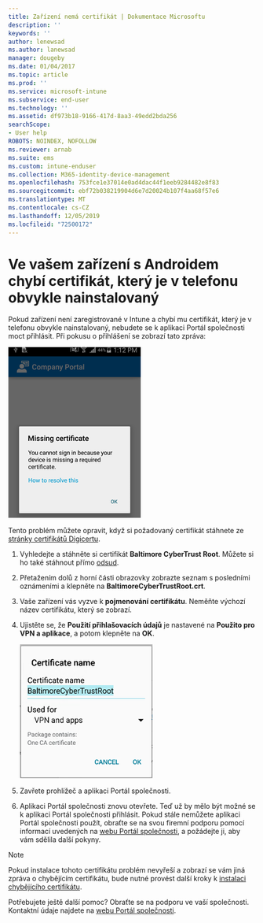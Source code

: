 ```yaml
---
title: Zařízení nemá certifikát | Dokumentace Microsoftu
description: ''
keywords: ''
author: lenewsad
ms.author: lanewsad
manager: dougeby
ms.date: 01/04/2017
ms.topic: article
ms.prod: ''
ms.service: microsoft-intune
ms.subservice: end-user
ms.technology: ''
ms.assetid: df973b18-9166-417d-8aa3-49edd2bda256
searchScope:
- User help
ROBOTS: NOINDEX, NOFOLLOW
ms.reviewer: arnab
ms.suite: ems
ms.custom: intune-enduser
ms.collection: M365-identity-device-management
ms.openlocfilehash: 753fce1e37014e0ad4dac44f1eeb9284482e8f83
ms.sourcegitcommit: ebf72b038219904d6e7d20024b107f4aa68f57e6
ms.translationtype: MT
ms.contentlocale: cs-CZ
ms.lasthandoff: 12/05/2019
ms.locfileid: "72500172"
---
```

# <a name="your-android-device-is-missing-a-certificate-that-usually-comes-installed-on-your-phone"></a>Ve vašem zařízení s Androidem chybí certifikát, který je v telefonu obvykle nainstalovaný

Pokud zařízení není zaregistrované v Intune a chybí mu certifikát, který je v telefonu obvykle nainstalovaný, nebudete se k aplikaci Portál společnosti moct přihlásit. Při pokusu o přihlášení se zobrazí tato zpráva:

![screenshot-error-message-about-missing-certificate](./media/andr-cert_install-1-cert_missing.png)

Tento problém můžete opravit, když si požadovaný certifikát stáhnete ze [stránky certifikátů Digicertu](https://www.digicert.com/digicert-root-certificates.htm).

1. Vyhledejte a stáhněte si certifikát __Baltimore CyberTrust Root__. Můžete si ho také stáhnout přímo [odsud](https://www.digicert.com/CACerts/BaltimoreCyberTrustRoot.crt).

2. Přetažením dolů z horní části obrazovky zobrazte seznam s posledními oznámeními a klepněte na **BaltimoreCyberTrustRoot.crt**.

3. Vaše zařízení vás vyzve k **pojmenování certifikátu**. Neměňte výchozí název certifikátu, který se zobrazí.

4. Ujistěte se, že **Použití přihlašovacích údajů** je nastavené na **Použito pro VPN a aplikace**, a potom klepněte na **OK**.

    ![screenshot-certificate-name-dialog-showing-baltimore-certificate-name](./media/andr-cert_install-2-add_cert_name.png)

5. Zavřete prohlížeč a aplikaci Portál společnosti.

6. Aplikaci Portál společnosti znovu otevřete. Teď už by mělo být možné se k aplikaci Portál společnosti přihlásit. Pokud stále nemůžete aplikaci Portál společnosti použít, obraťte se na svou firemní podporu pomocí informací uvedených na [webu Portál společnosti](https://go.microsoft.com/fwlink/?linkid=2010980), a požádejte ji, aby vám sdělila další pokyny.

>[!NOTE]
> Pokud instalace tohoto certifikátu problém nevyřeší a zobrazí se vám jiná zpráva o chybějícím certifikátu, bude nutné provést další kroky k [instalaci chybějícího certifikátu](your-device-is-missing-an-IT-required-certificate-android.md).

Potřebujete ještě další pomoc? Obraťte se na podporu ve vaší společnosti. Kontaktní údaje najdete na [webu Portál společnosti](https://go.microsoft.com/fwlink/?linkid=2010980).
